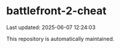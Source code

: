 # battlefront-2-cheat

Last updated: 2025-06-07 12:24:03

This repository is automatically maintained.
